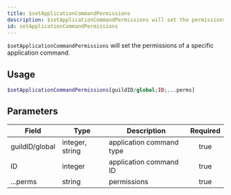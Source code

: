 ```yaml
---
title: $setApplicationCommandPermissions
description: $setApplicationCommandPermissions will set the permissions of a specific application command.
id: setApplicationCommandPermissions
---
```


`$setApplicationCommandPermissions` will set the permissions of a specific application command.

## Usage

```php
$setApplicationCommandPermissions[guildID/global;ID;...perms]
```

## Parameters 

| Field          | Type            | Description              | Required |
|----------------|-----------------|--------------------------|:--------:|
| guildID/global | integer, string | application command type |   true   |
| ID             | integer         | application command ID   |   true   |
| ...perms       | string          | permissions              |   true   |